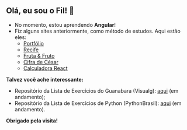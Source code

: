 ## Olá, eu sou o Fil! 👋

 - No momento, estou aprendendo **Angular**!
 - Fiz alguns sites anteriormente, como método de estudos. Aqui estão eles:
	 - [Portfólio](https://azoubelf.github.io/portfolio/)
	 - [Recife](https://azoubelf.github.io/recife/)
	 - [Fruta & Fruto](https://azoubelf.github.io/frutas/)
	 - [Cifra de César](https://azoubelf.github.io/cifra_cesar/)
	 - [Calculadora React](https://loquacious-mandazi-6aaffb.netlify.app/)

**Talvez você ache interessante:**
- Repositório da Lista de Exercícios do Guanabara (Visualg): [aqui](https://github.com/azoubelf/Exercicios_Algoritmos_Guanabara) (em andamento);
- Repositório da Lista de Exercícios de Python (PythonBrasil): [aqui](https://github.com/azoubelf/lista_exercicios_python) (em andamento).

**Obrigado pela visita!** 
